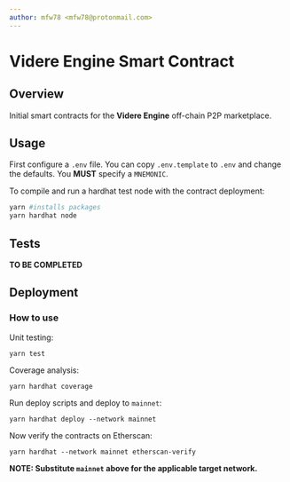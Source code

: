 ```yaml
---
author: mfw78 <mfw78@protonmail.com>
---
```


# Videre Engine Smart Contract

## Overview

Initial smart contracts for the **Videre Engine** off-chain P2P marketplace.

## Usage

First configure a `.env` file. You can copy `.env.template` to `.env` and change the defaults. You
**MUST** specify a `MNEMONIC`.

To compile and run a hardhat test node with the contract deployment:

```bash
yarn #installs packages
yarn hardhat node
```

## Tests

**TO BE COMPLETED**

## Deployment

### How to use

Unit testing:

```
yarn test
```

Coverage analysis:

```
yarn hardhat coverage
```

Run deploy scripts and deploy to `mainnet`:

```
yarn hardhat deploy --network mainnet
```

Now verify the contracts on Etherscan:

```
yarn hardhat --network mainnet etherscan-verify
```

**NOTE: Substitute `mainnet` above for the applicable target network.**
